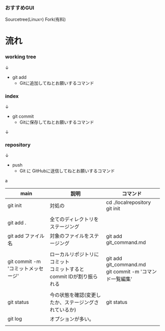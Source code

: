 ### おすすめGUI
Sourcetree(Linux☓)
Fork(有料)

# 流れ
### working tree
↓
- git add 
    - Gitに追加してねとお願いするコマンド

### index
↓
- git commit
  - Gitに保存してねとお願いするコマンド
  
↓
### repository

↓
- push
  - Git に GitHubに送信してねとお願いするコマンド



a

|                main                |                                  説明                                  |                          コマンド                           |
| ---------------------------------- | ---------------------------------------------------------------------- | ----------------------------------------------------------- |
| git init                           | 対処の                                                                 | cd ./localrepository <br> git init                          |
|                                    |                                                                        |                                                             |
| git add .                          | 全てのディレクトリをステージング                                       |                                                             |
| git add ファイル名                 | 対象のファイルをステージング                                           | git add git_command.md                                      |
|                                    |                                                                        |                                                             |
| git commit -m 'コミットメッセージ' | ローカルリポジトリにコミット <br>コミットするとcommit IDが割り振られる | git add git_command.md<br> git commit -m 'コマンド一覧編集' |
|                                    |                                                                        |                                                             |
| git status                         | 今の状態を確認(変更したか、ステージングされているか)                   | git status                                                  |
| git log                            | オプションが多い。                                                     |                                                             |
|                                    |                                                                        |                                                             |

